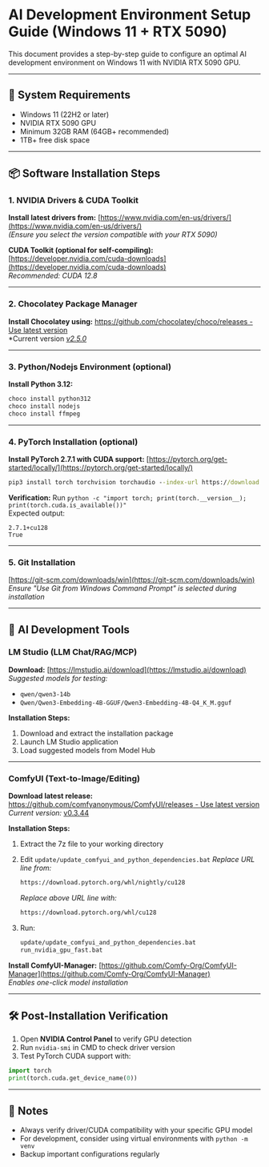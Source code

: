 # AI Development Environment Setup Guide (Windows 11 + RTX 5090)

This document provides a step-by-step guide to configure an optimal AI development environment on Windows 11 with NVIDIA RTX 5090 GPU.

---

## 🔧 System Requirements
- Windows 11 (22H2 or later)
- NVIDIA RTX 5090 GPU
- Minimum 32GB RAM (64GB+ recommended)
- 1TB+ free disk space

---

## 📦 Software Installation Steps

### 1. NVIDIA Drivers & CUDA Toolkit
**Install latest drivers from:**
[https://www.nvidia.com/en-us/drivers/](https://www.nvidia.com/en-us/drivers/)  
*(Ensure you select the version compatible with your RTX 5090)*

**CUDA Toolkit (optional for self-compiling):**
[https://developer.nvidia.com/cuda-downloads](https://developer.nvidia.com/cuda-downloads)  
*Recommended: CUDA 12.8*

---

### 2. Chocolatey Package Manager
**Install Chocolatey using:**
[https://github.com/chocolatey/choco/releases - Use latest version](https://github.com/chocolatey/choco/releases)  
*Current version *[v2.5.0](https://github.com/chocolatey/choco/releases/download/2.5.0/chocolatey-2.5.0.0.msi)*

---

### 3. Python/Nodejs Environment (optional)
**Install Python 3.12:**
```cmd
choco install python312
choco install nodejs
choco install ffmpeg
```

---

### 4. PyTorch Installation (optional)
**Install PyTorch 2.7.1 with CUDA support:**
[https://pytorch.org/get-started/locally/](https://pytorch.org/get-started/locally/)
```cmd
pip3 install torch torchvision torchaudio --index-url https://download.pytorch.org/whl/cu128
```

**Verification:**
Run `python -c "import torch; print(torch.__version__); print(torch.cuda.is_available())"`  
Expected output:
```
2.7.1+cu128
True
```

---

### 5. Git Installation
[https://git-scm.com/downloads/win](https://git-scm.com/downloads/win)  
*Ensure "Use Git from Windows Command Prompt" is selected during installation*

---

## 🧠 AI Development Tools

### LM Studio (LLM Chat/RAG/MCP)
**Download:**
[https://lmstudio.ai/download](https://lmstudio.ai/download)  
*Suggested models for testing:*
- `qwen/qwen3-14b`
- `Qwen/Qwen3-Embedding-4B-GGUF/Qwen3-Embedding-4B-Q4_K_M.gguf`

**Installation Steps:**
1. Download and extract the installation package
2. Launch LM Studio application
3. Load suggested models from Model Hub

---

### ComfyUI (Text-to-Image/Editing)
**Download latest release:**
[https://github.com/comfyanonymous/ComfyUI/releases - Use latest version](https://github.com/comfyanonymous/ComfyUI/releases)  
*Current version:* [v0.3.44](https://github.com/comfyanonymous/ComfyUI/releases/download/v0.3.44/ComfyUI_windows_portable_nvidia.7z)

**Installation Steps:**
1. Extract the 7z file to your working directory
2. Edit `update/update_comfyui_and_python_dependencies.bat`
   *Replace URL line from:*  
   ```cmd
   https://download.pytorch.org/whl/nightly/cu128
   ```

   *Replace above URL line with:*  
   ```cmd
   https://download.pytorch.org/whl/cu128
   ```
3. Run:  
   ```cmd
   update/update_comfyui_and_python_dependencies.bat
   run_nvidia_gpu_fast.bat
   ```

**Install ComfyUI-Manager:**
[https://github.com/Comfy-Org/ComfyUI-Manager](https://github.com/Comfy-Org/ComfyUI-Manager)  
*Enables one-click model installation*

---

## 🛠️ Post-Installation Verification
1. Open **NVIDIA Control Panel** to verify GPU detection
2. Run `nvidia-smi` in CMD to check driver version
3. Test PyTorch CUDA support with:
```python
import torch
print(torch.cuda.get_device_name(0))
```

---

## 📌 Notes
- Always verify driver/CUDA compatibility with your specific GPU model
- For development, consider using virtual environments with `python -m venv`
- Backup important configurations regularly

